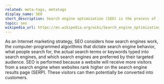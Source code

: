 ```yaml
---
related: meta-tags, metatags
display_name: SEO
short_description: Search engine optimization (SEO) is the process of improving the quality and quantity of website traffic to a website or a web page from search engines.
topic: seo
wikipedia_url: https://en.wikipedia.org/wiki/Search_engine_optimization
---
```

As an Internet marketing strategy, SEO considers how search engines work, the computer-programmed algorithms that dictate search engine behavior, what people search for, the actual search terms or keywords typed into search engines, and which search engines are preferred by their targeted audience. SEO is performed because a website will receive more visitors from a search engine when websites rank higher on the search engine results page (SERP). These visitors can then potentially be converted into customers.
